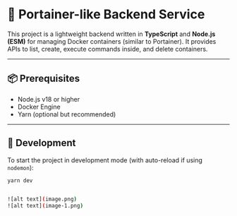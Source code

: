 # 🐳 Portainer-like Backend Service

This project is a lightweight backend written in **TypeScript** and **Node.js (ESM)** for managing Docker containers (similar to Portainer). It provides APIs to list, create, execute commands inside, and delete containers.

---

## 📦 Prerequisites

- Node.js v18 or higher
- Docker Engine
- Yarn (optional but recommended)

---

## 🚀 Development

To start the project in development mode (with auto-reload if using `nodemon`):

```bash
yarn dev


![alt text](image.png)
![alt text](image-1.png)